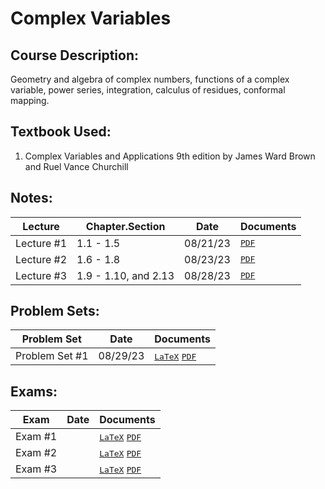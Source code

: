 # Complex Variables
## Course Description: 
Geometry and algebra of complex numbers, functions of a complex variable, power series, integration, calculus of residues, conformal mapping.

## Textbook Used:
1. Complex Variables and Applications 9th edition by James Ward Brown and Ruel Vance Churchill

## Notes:
| Lecture | Chapter.Section | Date | Documents |
| ------- | --------------- | ---- | --------- |
| Lecture #1 | 1.1 - 1.5 | 08/21/23 | <kbd>[PDF]()</kbd> |
| Lecture #2 | 1.6 - 1.8 | 08/23/23 | <kbd>[PDF]()</kbd> |
| Lecture #3 | 1.9 - 1.10, and 2.13 | 08/28/23 | <kbd>[PDF]()</kbd> | 

## Problem Sets:
| Problem Set | Date | Documents |
| -------- | ---- | ---------- |
| Problem Set #1 | 08/29/23 | <kbd>[LaTeX]()</kbd> <kbd>[PDF]()</kbd> |

## Exams:
| Exam | Date | Documents |
| ---- | ---- | --------- |
| Exam #1 | | <kbd>[LaTeX]()</kbd> <kbd>[PDF]()</kbd> |
| Exam #2 | | <kbd>[LaTeX]()</kbd> <kbd>[PDF]()</kbd> |
| Exam #3 | | <kbd>[LaTeX]()</kbd> <kbd>[PDF]()</kbd> |
